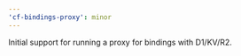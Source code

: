 ```yaml
---
'cf-bindings-proxy': minor
---
```


Initial support for running a proxy for bindings with D1/KV/R2.
